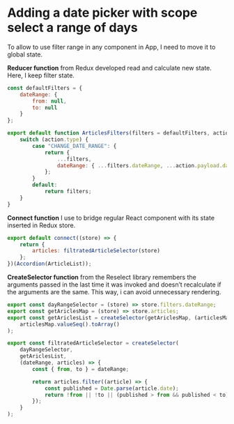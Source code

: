 <h1>Adding a date picker with scope select a range of days</h1>

<p>To allow to use filter range in any component in App, I need to move it to global state.</p>

<b>Reducer function</b> from Redux developed read and calculate new state. Here, I keep filter state.

```javaScript
const defaultFilters = {
    dateRange: {
        from: null,
        to: null
    }
};

export default function ArticlesFilters(filters = defaultFilters, action) {
    switch (action.type) {
        case "CHANGE_DATE_RANGE": {
            return {
                ...filters,
                dateRange: { ...filters.dateRange, ...action.payload.dateRange }
            };
        }
        default:
            return filters;
    }
}

```

<b>Connect function</b> I use to bridge regular React component with its state inserted in Redux store.

```javaScript
export default connect((store) => {
    return {
        articles: filtratedArticleSelector(store)
    };
})(Accordion(ArticleList));

```

<b>CreateSelector function</b> from the Reselect library remembers the arguments passed in the last time it was invoked and doesn’t recalculate if the arguments are the same. This way,  i can avoid unnecessary rendering.

```javaScript
export const dayRangeSelector = (store) => store.filters.dateRange;
export const getAriclesMap = (store) => store.articles;
export const getAriclesList = createSelector(getAriclesMap, (articlesMap) =>
    articlesMap.valueSeq().toArray()
);

export const filtratedArticleSelector = createSelector(
    dayRangeSelector,
    getAriclesList,
    (dateRange, articles) => {
        const { from, to } = dateRange;

        return articles.filter((article) => {
            const published = Date.parse(article.date);
            return !from || !to || (published > from && published < to);
        });
    }
);

```
